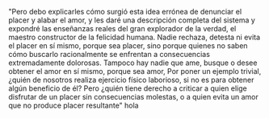 "Pero debo explicarles cómo surgió esta idea errónea de denunciar el 
placer y alabar el amor, y les daré una descripción completa del
sistema y expondré las enseñanzas reales del gran explorador de la
verdad, el maestro constructor de la felicidad humana. 
Nadie rechaza, detesta ni evita el placer en sí mismo, 
porque sea placer, sino porque quienes no saben cómo buscarlo
racionalmente se enfrentan a consecuencias extremadamente dolorosas. 
Tampoco hay nadie que ame, busque o desee obtener el amor en sí
mismo, porque sea amor, Por poner un ejemplo trivial, ¿quién de
nosotros realiza ejercicio físico laborioso, si no es para obtener
algún beneficio de él? Pero ¿quién tiene derecho a criticar a quien
elige disfrutar de un placer sin consecuencias molestas, o a quien
evita un amor que no produce placer resultante"
hola
